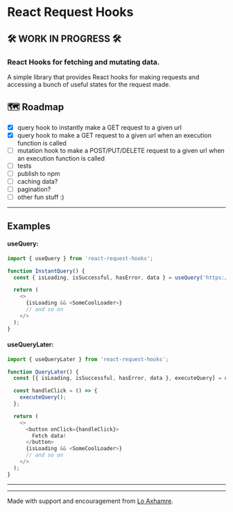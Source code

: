 # React Request Hooks

## 🛠 WORK IN PROGRESS 🛠

### React Hooks for fetching and mutating data.

A simple library that provides React hooks for making requests and accessing a bunch of useful states for the request made.

## 🗺 Roadmap

- [x] query hook to instantly make a GET request to a given url
- [x] query hook to make a GET request to a given url when an execution function is called
- [ ] mutation hook to make a POST/PUT/DELETE request to a given url when an execution function is called
- [ ] tests
- [ ] publish to npm
- [ ] caching data?
- [ ] pagination?
- [ ] other fun stuff :)

---

## Examples

#### useQuery:

```javascript
import { useQuery } from 'react-request-hooks';

function InstantQuery() {
  const { isLoading, isSuccessful, hasError, data } = useQuery('https://some-cool-url');

  return (
    <>
      {isLoading && <SomeCoolLoader>}
      // and so on
    </>
  );
}
```

#### useQueryLater:

```javascript
import { useQueryLater } from 'react-request-hooks';

function QueryLater() {
  const [{ isLoading, isSuccessful, hasError, data }, executeQuery] = useQueryLater('https://some-cool-url');

  const handleClick = () => {
    executeQuery();
  };

  return (
    <>
      <button onClick={handleClick}>
        Fetch data!
      </button>
      {isLoading && <SomeCoolLoader>}
      // and so on
    </>
  );
}
```

---

---

Made with support and encouragement from [Lo Axhamre](https://github.com/axhamre).
